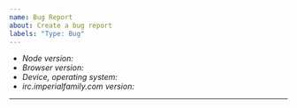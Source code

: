```yaml
---
name: Bug Report
about: Create a bug report
labels: "Type: Bug"
---
```


<!-- Have a question? Join #thelounge on freenode -->

- _Node version:_
- _Browser version:_
- _Device, operating system:_
- _irc.imperialfamily.com version:_

---
